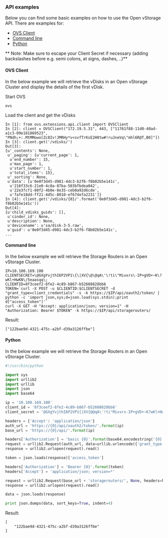 ### API examples
Below you can find some basic examples on how to use the Open vStorage API. There are examples for:
* [OVS Client](#ovsclient)
* [Command line](#commandline)
* [Python](#python)

** Note: Make sure to escape your Client Secret if necessary (adding backslashes before e.g. semi colons, at signs, dashes, ..)**

#### <a name="ovsclient"></a>OVS Client
In the below example we will retrieve the vDisks in an Open vStorage Cluster and display the details of the first vDisk.

Start OVS
```
ovs
```
Load the client and get the vDisks
```
In [1]: from ovs.extensions.api.client import OVSClient
In [2]: client = OVSClient("172.19.5.31", 443, ["11761f88-11d0-40ad-a1c3-09e181869523", "PNdh;+:.MtMMowo[Zc8Iv!JMRHy*v<svfTrKsE2H0tw#!ruJneVq\"mhl6R@T,B0]"])
In [3]: client.get('/vdisks/')
Out[3]:
{u'_contents': None,
 u'_paging': {u'current_page': 1,
  u'end_number': 15,
  u'max_page': 1,
  u'start_number': 1,
  u'total_items': 15},
 u'_sorting': None,
 u'data': [u'0e0f3d45-d981-4dc3-b2f6-f8b02b5e141c',
  u'216f33c6-21e0-4c8a-87ba-503bfbdea042',
  u'22e3fcf1-80f2-4b0e-8e35-ceb0a92d6cde',
  u'fafe18dd-ff21-4d5c-8010-ef674efa2231']}
In [4]: client.get('/vdisks/{0}/'.format('0e0f3d45-d981-4dc3-b2f6-f8b02b5e141c'))
Out[4]:
{u'child_vdisks_guids': [],
 u'cinder_id': None,
 u'description': None,
 u'devicename': u'sa/disk-3-5.raw',
 u'guid': u'0e0f3d45-d981-4dc3-b2f6-f8b02b5e141c',
...
```

#### <a name="commandline"></a>Command line
In the below example we will retrieve the Storage Routers in an Open vStorage Cluster.
```
IP=10.100.169.100
CLIENTSECRET=\@GXgYvjthI6P2VP1\{\|XV{\@\@qA\'\!ti\"Mivxrs\-IP+gVD+~K\?wKl+HwKN\/5eaasqq\;
CLIENTID=8f3ceef2-8fe2-4c89-b867-b52608828bb6
TOKEN=`curl -X POST -u $CLIENTID:$CLIENTSECRET -d "grant_type=client_credentials" -s -k https://$IP/api/oauth2/token/ | python -c 'import json,sys;d=json.load(sys.stdin);print d["access_token"]'`
curl -X GET -H "Accept: application/json; version=1" -H "Authorization: Bearer $TOKEN" -k https://$IP/api/storagerouters/
```

Result:

```
["122bae9d-4321-475c-a2bf-d39a3126ffbe"]
```

#### <a name="python"></a>Python
In the below example we will retrieve the Storage Routers in an Open vStorage Cluster.

```python
#!/usr/bin/python

import sys
import urllib2
import urllib
import json
import base64

ip = '10.100.169.100'
client_id = '8f3ceef2-8fe2-4c89-b867-b52608828bb6'
client_secret = '@GXgYvjthI6P2VP1{|XV{@@qA\'!ti"Mivxrs-IP+gVD+~K?wKl+HwKN/5eaasqq;'

headers = {'Accept': 'application/json'}
auth_url = 'https://{0}/api/oauth2/token/'.format(ip)
base_url = 'https://{0}/api/'.format(ip)

headers['Authorization'] = 'basic {0}'.format(base64.encodestring('{0}:{1}'.format(client_id, client_secret)).strip())
request = urllib2.Request(auth_url, data=urllib.urlencode({'grant_type': 'client_credentials'}), headers=headers)
response = urllib2.urlopen(request).read()

token = json.loads(response)['access_token']

headers['Authorization'] = 'Bearer {0}'.format(token)
headers['Accept'] = 'application/json; version=*'

request = urllib2.Request(base_url + 'storagerouters/', None, headers=headers)
response = urllib2.urlopen(request).read()

data = json.loads(response)

print json.dumps(data, sort_keys=True, indent=4)
```

Result:

```
[
    "122bae9d-4321-475c-a2bf-d39a3126ffbe"
]
```